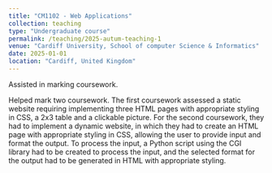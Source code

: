 ```yaml
---
title: "CM1102 - Web Applications"
collection: teaching
type: "Undergraduate course"
permalink: /teaching/2025-autum-teaching-1
venue: "Cardiff University, School of computer Science & Informatics"
date: 2025-01-01
location: "Cardiff, United Kingdom"
---
```


Assisted in marking coursework.

Helped mark two coursework. The first coursework assessed a static website requiring implementing three HTML pages with appropriate styling in CSS, a 2x3 table and a clickable picture. For the second coursework, they had to implement a dynamic website, in which they had to create an HTML page with appropriate styling in CSS, allowing the user to provide input and format the output. To process the input, a Python script using the CGI library had to be created to process the input, and the selected format for the output had to be generated in HTML with appropriate styling.